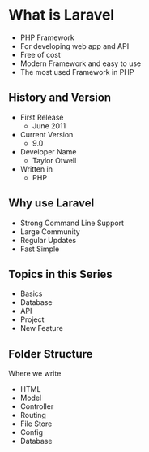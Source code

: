 # What is Laravel

- PHP Framework
- For developing web app and API
- Free of cost
- Modern Framework and easy to use
- The most used Framework in PHP

## History and Version 

- First Release 
    - June 2011
- Current Version 
    - 9.0 
- Developer Name 
    - Taylor Otwell
- Written in 
    - PHP

## Why use Laravel

- Strong Command Line Support 
- Large Community 
- Regular Updates 
- Fast Simple

## Topics in this Series 

- Basics
- Database
- API
- Project
- New Feature


## Folder Structure 

Where we write 
- HTML
- Model
- Controller 
- Routing
- File Store
- Config
- Database
